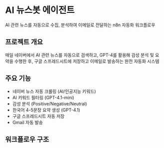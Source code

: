 # AI 뉴스봇 에이전트

AI 관련 뉴스를 자동으로 수집, 분석하여 이메일로 전달하는 n8n 자동화 워크플로우

## 프로젝트 개요
매일 네이버에서 AI 관련 뉴스를 자동으로 검색하고, GPT-4를 활용해 감성 분석 및 요약을 수행한 후, 
구글 스프레드시트에 저장하고 이메일로 발송하는 완전 자동화 시스템

## 주요 기능
- 네이버 뉴스 자동 크롤링 (AI/인공지능 키워드)
- AI 키워드 필터링 (GPT-4.1-mini)
- 감성 분석 (Positive/Negative/Neutral)
- 한국어 4-5문장 요약 생성 (GPT-4.1)
- 구글 스프레드시트 자동 저장
- Gmail 자동 발송

## 워크플로우 구조
